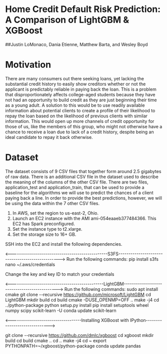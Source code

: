 # Home Credit Default Risk Prediction:  A Comparison of LightGBM & XGBoost
  ##Justin LoMonaco, Dania Etienne, Matthew Barta, and Wesley Boyd

# Motivation
There are many consumers out there seeking loans, yet lacking the substantial credit history to easily show creditors whether or not the applicant is predictably reliable in paying back the loan. This is a problem that disproportionately affects college-aged students because they have not had an opportunity to build credit as they are just beginning their time as a young adult.  A solution to this would be to use readily available information about potential clients to create a profile of their likelihood to repay the loan based on the likelihood of previous clients with similar information. This would open up more channels of credit opportunity for those of us, like the members of this group, who might not otherwise have a chance to receive a loan due to lack of a credit history, despite being an ideal candidate to repay it back otherwise.

# Dataset
The dataset consists of 9 CSV files that together form around 2.5 gigabytes of raw data. There is an additional CSV file in the dataset used to describe the meaning of the columns of the other CSV file. There are two files, application_test and application_train, that can be used to provide a baseline for the algorithms we will use to predict the chances of a client paying back a line. In order to provide the best predictions, however, we will be using the data within the 7 other CSV files.


1. In AWS, set the region to us-east-2, Ohio.
2. Launch an EC2 instance with the AMI ami-054eaaeb377484366. This EC2 has Spark preconfigured.
3. Set the instance type to t2.xlarge.
4. Set the storage size to 16+ GB.

SSH into the EC2 and install the following dependencies.

<------------------------------------------------S3FS------------------------------------------------->
Run the following commands:
pip install s3fs
nano ~/.aws/credentials

Change the key and key ID to match your credentials

<----------------------------------------------LightGBM--------------------------------------------->
Run the following commands:
sudo apt install cmake
git clone --recursive https://github.com/microsoft/LightGBM
cd LightGBM
mkdir build
cd build
cmake -DUSE_OPENMP=OFF ..
make -j4
cd ../python-package
python setup.py install
pip install setuptools wheel numpy scipy scikit-learn -U
conda update scikit-learn

<-----------------------------------Installing XGBoost with IPython------------------------------>

git clone --recursive https://github.com/dmlc/xgboost
cd xgboost
mkdir build
cd build
cmake ..
cd ..
make -j4
cd ~
export PYTHONPATH=~/xgboost/python-package
conda update pandas

